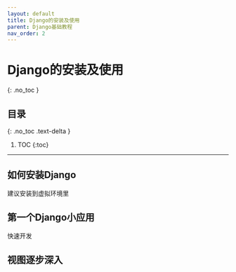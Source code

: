 ```yaml
---
layout: default
title: Django的安装及使用
parent: Django基础教程
nav_order: 2
---
```


# Django的安装及使用
{: .no_toc }

## 目录
{: .no_toc .text-delta }

1. TOC
{:toc}

---

## 如何安装Django

建议安装到虚拟环境里

## 第一个Django小应用

快速开发

## 视图逐步深入

